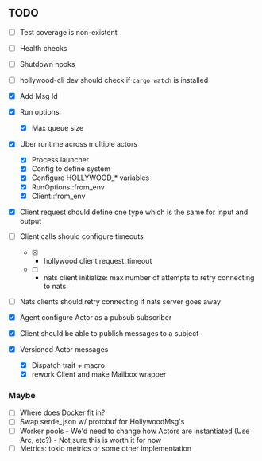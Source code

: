 ## TODO

- [ ] Test coverage is non-existent
- [ ] Health checks
- [ ] Shutdown hooks
- [ ] hollywood-cli dev should check if `cargo watch` is installed
- [x] Add Msg Id
- [x] Run options:
    - [x] Max queue size

- [x] Uber runtime across multiple actors
    - [x] Process launcher
    - [x] Config to define system
    - [x] Configure HOLLYWOOD_* variables
    - [x] RunOptions::from_env
    - [x] Client::from_env

- [x] Client request should define one type which
      is the same for input and output

- [ ] Client calls should configure timeouts
  - [x] - hollywood client request_timeout
  - [ ] - nats client initialize: max number of attempts to retry
        connecting to nats
- [ ] Nats clients should retry connecting if nats server goes away

- [x] Agent configure Actor as a pubsub subscriber
- [x] Client should be able to publish messages to a subject

- [x] Versioned Actor messages
    - [x] Dispatch trait + macro
    - [x] rework Client and make Mailbox wrapper

### Maybe
- [ ] Where does Docker fit in?
- [ ] Swap serde_json w/ protobuf for HollywoodMsg's
- [ ] Worker pools
      - We'd need to change how Actors are instantiated (Use Arc, etc?)
      - Not sure this is worth it for now
- [ ] Metrics: tokio metrics or some other implementation
